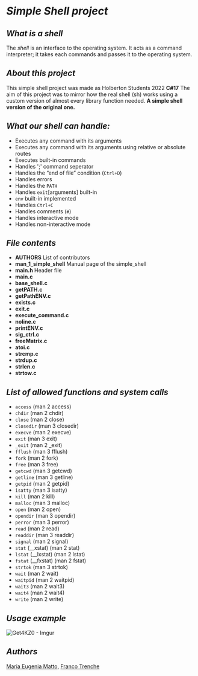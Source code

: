# *Simple Shell project*

## *What is a shell*
The _shell_ is an interface to the operating system. It acts as a command interpreter; it takes each commands and passes it to the operating system.

## *About this project*
This simple shell project was made as Holberton Students 2022 **C#17**
The aim of this project was to mirror how the real shell (sh) works using a custom version of almost every library function needed. **A simple shell version of the original one.**

##  *What our shell can handle:*

 - Executes any command with its arguments
 -  Executes any command with its arguments using relative or absolute routes
 - Executes built-in commands
 - Handles ';' command seperator
 - Handles the “end of file” condition (`Ctrl+D`)
 - Handles errors
 - Handles the  `PATH`
 - Handles `exit`[arguments] built-in 
 - `env` built-in implemented
 -  Handles `Ctrl+C`
 -  Handles comments (`#`)
 - Handles interactive mode
 - Handles non-interactive mode
## *File contents*
-   **AUTHORS**   List of contributors 
-   **man_1_simple_shell**   Manual page of the simple_shell
-  **main.h** Header file
-  **main.c**
-  **base_shell.c**
-  **getPATH.c**
-  **getPathENV.c**
-  **exists.c**
-  **exit.c**
-  **execute_command.c**
-  **noline.c**
-  **printENV.c**
-  **sig_ctrl.c**
-  **freeMatrix.c**
-  **atoi.c**
-  **strcmp.c**
-  **strdup.c**
-  **strlen.c**
-  **strtow.c**
## *List of allowed functions and system calls*
-   `access`  (man 2 access)
-   `chdir`  (man 2 chdir)
-   `close`  (man 2 close)
-   `closedir`  (man 3 closedir)
-   `execve`  (man 2 execve)
-   `exit`  (man 3 exit)
-   `_exit`  (man 2 _exit)
-   `fflush`  (man 3 fflush)
-   `fork`  (man 2 fork)
-   `free`  (man 3 free)
-   `getcwd`  (man 3 getcwd)
-   `getline`  (man 3 getline)
-   `getpid`  (man 2 getpid)
-   `isatty`  (man 3 isatty)
-   `kill`  (man 2 kill)
-   `malloc`  (man 3 malloc)
-   `open`  (man 2 open)
-   `opendir`  (man 3 opendir)
-   `perror`  (man 3 perror)
-   `read`  (man 2 read)
-   `readdir`  (man 3 readdir)
-   `signal`  (man 2 signal)
-   `stat`  (__xstat) (man 2 stat)
-   `lstat`  (__lxstat) (man 2 lstat)
-   `fstat`  (__fxstat) (man 2 fstat)
-   `strtok`  (man 3 strtok)
-   `wait`  (man 2 wait)
-   `waitpid`  (man 2 waitpid)
-   `wait3`  (man 2 wait3)
-   `wait4`  (man 2 wait4)
-   `write`  (man 2 write)

## ***Usage example***
![Get4KZ0 - Imgur](https://user-images.githubusercontent.com/98403340/162850636-6263021a-7ba1-4a0e-bf0b-aec4dc29f32e.png)

 ## ***Authors***
  [Maria Eugenia Matto](https://www.linkedin.com/in/maria-matto/), [Franco Trenche](https://www.linkedin.com/in/franco-trenche-375a33209/?originalSubdomain=uy)

